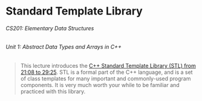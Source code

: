 # Standard Template Library

###### CS201: Elementary Data Structures
###### Unit 1: Abstract Data Types and Arrays in C++

> This lecture introduces the [C++ Standard Template Library (STL) from 21:08 to 29:25](https://www.youtube.com/watch?v=x7pMi7-wro8). STL is a formal part of the C++ language, and is a set of class templates for many important and commonly-used program components. It is very much worth your while to be familiar and practiced with this library.
